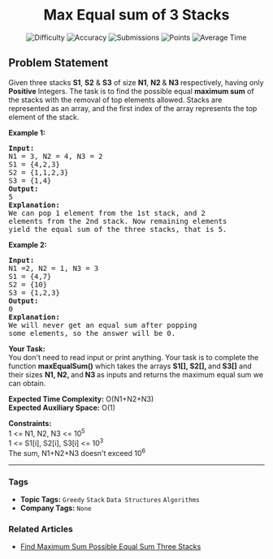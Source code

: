 <h1 align="center">Max Equal sum of 3 Stacks</h1>

<p align="center">
  <img alt="Difficulty" title="Difficulty" src="https://custom-icon-badges.demolab.com/badge/Difficulty: Medium-1F222E?style=for-the-badge&logoColor=white&logo=fire"/>
  <img alt="Accuracy" title="Accuracy" src="https://custom-icon-badges.demolab.com/badge/Accuracy: 48.71%25-1F222E?style=for-the-badge&logoColor=white&logo=target"/>
  <img alt="Submissions" title="Submissions" src="https://custom-icon-badges.demolab.com/badge/Submissions: 47K+-1F222E?style=for-the-badge&logoColor=white&logo=repo"/>
  <img alt="Points" title="Points" src="https://custom-icon-badges.demolab.com/badge/Points: 4-1F222E?style=for-the-badge&logoColor=white&logo=award"/>
  <img alt="Average Time" title="Average Time" src="https://custom-icon-badges.demolab.com/badge/Average%20Time: 20m-1F222E?style=for-the-badge&logoColor=white&logo=clock"/>
</p>

## Problem Statement

Given three stacks <b>S1</b>, <b>S2</b> & <b>S3</b> of size <b>N1</b>, <b>N2 </b>& <b>N3 </b>respectively, having only <b>Positive </b>Integers. The task is to find the possible equal <b>maximum sum</b> of the stacks with the removal of top elements allowed. Stacks are represented as an array, and the first index of the array represents the top element of the stack.

<b>Example 1:</b>

<pre><b>Input:
</b>N1 = 3, N2 = 4, N3 = 2
S1 = {4,2,3}
S2 = {1,1,2,3}
S3 = {1,4}<b>
Output:</b>
5<b>
Explanation:
</b>We can pop 1 element from the 1st stack, and 2
elements from the 2nd stack. Now remaining elements
yield the equal sum of the three stacks, that is 5.
</pre>

<b>Example 2:</b>

<pre><b>Input:</b>
N1 =2, N2 = 1, N3 = 3
S1 = {4,7}
S2 = {10}
S3 = {1,2,3}<b>
Output:
</b>0<b>
Explanation:
</b>We will never get an equal sum after popping
some elements, so the answer will be 0.
</pre>

<b>Your Task:</b><br>You don't need to read input or print anything. Your task is to complete the function <b>maxEqualSum()</b> which takes the arrays <b>S1[], S2[], </b>and<b> S3[]</b> and their sizes <b>N1, N2, </b>and<b> N3 </b>as inputs and returns the maximum equal sum we can obtain.

<b>Expected Time Complexity:</b> O(N1+N2+N3)<br><b>Expected Auxiliary Space:</b> O(1)

<b>Constraints:</b><br>1 <= N1, N2, N3 <= 10<sup>5</sup><br>1 <= S1[i], S2[i], S3[i] <= 10<sup>3</sup><br>The sum, N1+N2+N3 doesn't exceed 10<sup>6</sup>


<hr>

### Tags
- **Topic Tags:** `Greedy` `Stack` `Data Structures` `Algorithms`
- **Company Tags:** `None`

### Related Articles
- [Find Maximum Sum Possible Equal Sum Three Stacks](https://www.geeksforgeeks.org/find-maximum-sum-possible-equal-sum-three-stacks/)
